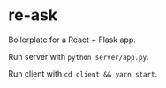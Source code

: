 # re-ask
Boilerplate for a React + Flask app.

Run server with `python server/app.py`.

Run client with `cd client && yarn start`.
